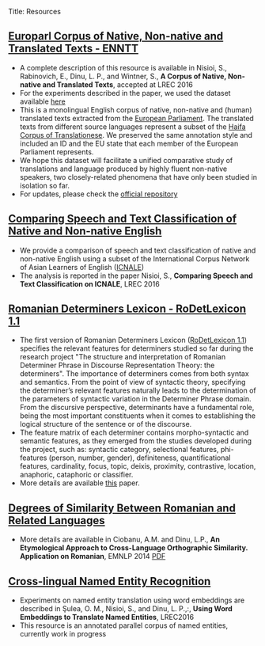﻿Title: Resources

## [Europarl Corpus of Native, Non-native and Translated Texts - ENNTT](http://nlp.unibuc.ro/resources/ENNTT.tar.gz)
- A complete description of this resource is available in Nisioi, S., Rabinovich, E., Dinu, L. P., and Wintner, S., **A Corpus of Native, Non-native and Translated Texts**, accepted at LREC 2016
- For the experiments described in the paper, we used the dataset available [here](/resources/LREC2016_experiment.tar.gz)
- This is a monolingual English corpus of native, non-native and (human) translated texts extracted from the [European Parliament](http://www.statmt.org/europarl/). The translated texts from different source languages represent a subset of the [Haifa Corpus of Translationese](http://arxiv.org/abs/1509.03611). We preserved the same annotation style and included an ID and the EU state that each member of the European Parliament represents.
- We hope this dataset will facilitate a unified comparative study of translations and language produced by highly fluent non-native speakers, two closely-related phenomena that have only been studied in isolation so far.
- For updates, please check the [official repository](https://github.com/senisioi/enntt-release)



## [Comparing Speech and Text Classification of Native and Non-native English](https://github.com/senisioi/speech-text-features)
- We provide a comparison of speech and text classification of native and non-native English using a subset of the International Corpus Network of Asian Learners of English ([ICNALE](http://language.sakura.ne.jp/icnale/))
- The analysis is reported in the paper Nisioi, S., **Comparing Speech and Text Classification on ICNALE**, LREC 2016


## [Romanian Determiners Lexicon - RoDetLexicon 1.1](/resources/RoDetLexicon.pdf)
- The first version of Romanian Determiners Lexicon ([RoDetLexicon 1.1](/resources/RoDetLexicon.pdf)) specifies the relevant features for determiners studied so far during the research project "The structure and interpretation of Romanian Determiner Phrase in Discourse Representation Theory: the determiners". The importance of determiners comes from both syntax and semantics. From the point of view of syntactic theory, specifying the determiner’s relevant features naturally leads to the determination of the parameters of syntactic variation in the Determiner Phrase domain. From the discursive perspective, determinants have a fundamental role, being the most important constituents when it comes to establishing the logical structure of the sentence or of the discourse.
- The feature matrix of each determiner contains morpho-syntactic and semantic features, as they emerged from the studies developed during the project, such as: syntactic category, selectional features, phi-features (person, number, gender), definiteness, quantificational features, cardinality, focus, topic, deixis, proximity, contrastive, location, anaphoric, cataphoric or classifier.
- More details are available [this](http://www.unibuc.ro/depts/limbi/limbi_moderne/docs/2015/noi/16_14_13_26RoDetLexicon.pdf) paper.

## [Degrees of Similarity Between Romanian and Related Languages](/resources/rosim.pdf)
- More details are available in Ciobanu, A.M. and Dinu, L.P.,  **An Etymological Approach to Cross-Language Orthographic Similarity. Application on Romanian**, EMNLP 2014 [PDF](http://emnlp2014.org/papers/pdf/EMNLP2014112.pdf)

## [Cross-lingual Named Entity Recognition](https://github.com/senisioi/clwe-ner)
- Experiments on named entity translation using word embeddings are described in Şulea, O. M., Nisioi, S., and Dinu, L. P.,:, **Using Word Embeddings to Translate Named Entities**, LREC2016
- This resource is an annotated parallel corpus of named entities, currently work in progress



